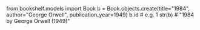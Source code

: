 ﻿from bookshelf.models import Book
b = Book.objects.create(title="1984", author="George Orwell", publication_year=1949)
b.id  # e.g. 1
str(b)  # "1984 by George Orwell (1949)"
